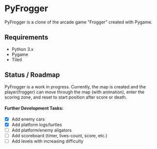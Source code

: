 # PyFrogger

PyFrogger is a clone of the arcade game "Frogger" created with Pygame.

## Requirements

 - Python 3.x
 - Pygame
 - Tiled

## Status / Roadmap

PyFrogger is a work in progress. Currently, the map is created and the player(frogger) can move through the map (with animation), enter the scoring zone, and reset to start position after score or death.

#### Further Development Tasks:
 - [x] Add enemy cars
 - [x] Add platform logs/turtles
 - [ ] Add platform/enemy aligators
 - [ ] Add scoreboard (timer, lives-count, score, etc.)
 - [ ] Add levels with increasing difficulty